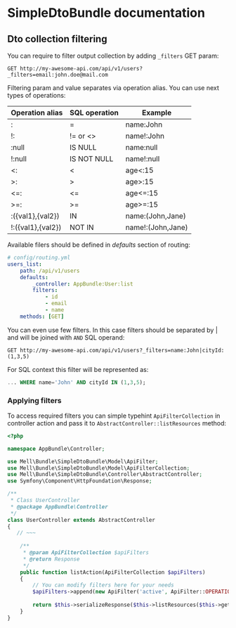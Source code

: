 # SimpleDtoBundle documentation
## Dto collection filtering

You can require to filter output collection by adding ```_filters``` GET param:
```
GET http://my-awesome-api.com/api/v1/users?_filters=email:john.doe@mail.com
```
Filtering param and value separates via operation alias. You can use next types of operations:

| Operation alias   | SQL operation    | Example           |
|-------------------|------------------|-------------------|
| :                 | =                | name:John         |
| !:                | != or <>         | name!:John        |
| :null             | IS NULL          | name:null         |
| !:null            | IS NOT NULL      | name!:null        |
| <:                | <                | age<:15           |
| >:                | >                | age>:15           |
| <=:               | <=               | age<=:15          |
| >=:               | >=               | age>=:15          |
| :({val1},{val2})  | IN               | name:(John,Jane)  |
| !:({val1},{val2}) | NOT IN           | name!:(John,Jane) |

Available filers should be defined in *defaults* section of routing:
```yaml
# config/routing.yml
users_list:
    path: /api/v1/users
    defaults:
        _controller: AppBundle:User:list
        filters:
            - id
            - email
            - name
    methods: [GET]
```


You can even use few filters. In this case filters should be separated by | and will be joined with ```AND``` SQL operand:
```
GET http://my-awesome-api.com/api/v1/users?_filters=name:John|cityId:(1,3,5)
```

For SQL context this filter will be represented as:
```sql
... WHERE name='John' AND cityId IN (1,3,5);
```

### Applying filters 
To access required filters you can simple typehint ```ApiFilterCollection``` in controller action and pass it to ```AbstractController::listResources``` method:

```php
<?php

namespace AppBundle\Controller;

use Mell\Bundle\SimpleDtoBundle\Model\ApiFilter;
use Mell\Bundle\SimpleDtoBundle\Model\ApiFilterCollection;
use Mell\Bundle\SimpleDtoBundle\Controller\AbstractController;
use Symfony\Component\HttpFoundation\Response;

/**
 * Class UserController
 * @package AppBundle\Controller
 */
class UserController extends AbstractController
{
   // ~~~
    
    /**
     * @param ApiFilterCollection $apiFilters
     * @return Response
     */
    public function listAction(ApiFilterCollection $apiFilters)
    {
        // You can modify filters here for your needs
        $apiFilters->append(new ApiFilter('active', ApiFilter::OPERATION_EQUAL, 1));
        
        return $this->serializeResponse($this->listResources($this->getQueryBuilder(), $apiFilters));
    }  
}
```
